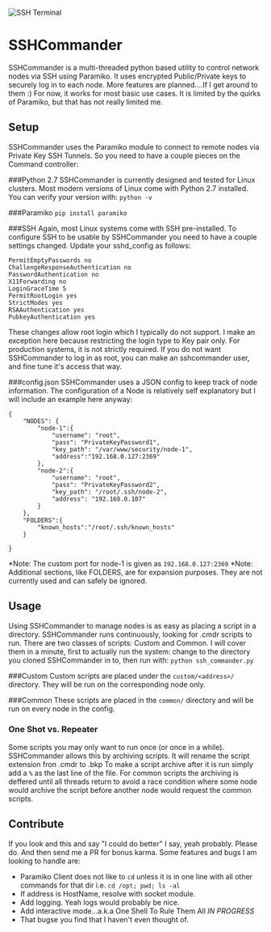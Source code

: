![SSH Terminal](http://www.pc-freak.net/images/ssh-how-to-login-with-password-provided-from-command-line-use-sshpass-to-run-same-command-to-forest-of-linux-servers.png "SSHCommander 1")

# SSHCommander
SSHCommander is a multi-threaded python based utility to control network nodes via SSH using Paramiko. It uses encrypted Public/Private keys to securely log in to each node. More features are planned....If I get around to them :) For now, it works for most basic use cases. It is limited by the quirks of Paramiko, but that has not really limited me. 

## Setup
SSHCommander uses the Paramiko module to connect to remote nodes via Private Key SSH Tunnels. So you need to have a couple pieces on the Command controller:

###Python 2.7
SSHCommander is currently designed and tested for Linux clusters. Most modern versions of Linux come with Python 2.7 installed. You can verify your version with:
   `python -v`
   
###Paramiko
   `pip install paramiko`
   
###SSH
Again, most Linux systems come with SSH pre-installed. To configure SSH to be usable by SSHCommander you need to have a couple settings changed. Update your sshd_config as follows:
```
PermitEmptyPasswords no
ChallengeResponseAuthentication no
PasswordAuthentication no
X11Forwarding no
LoginGraceTime 5
PermitRootLogin yes
StrictModes yes
RSAAuthentication yes
PubkeyAuthentication yes
```
These changes allow root login which I typically do not support. I make an exception here because restricting the login type to Key pair only. For production systems, it is not strictly required. If you do not want SSHCommander to log in as root, you can make an sshcommander user, and fine tune it's access that way.

###config.json
SSHCommander uses a JSON config to keep track of node information. The configuration of a Node is relatively self explanatory but I will include an example here anyway:
```
{
    "NODES": {
        "node-1":{
            "username": "root",
            "pass": "PrivateKeyPassword1",
            "key_path": "/var/www/security/node-1",
            "address":"192.168.0.127:2369"
        },
        "node-2":{
            "username": "root",
            "pass": "PrivateKeyPassword2",
            "key_path": "/root/.ssh/node-2",
            "address": "192.168.0.107"
        }
    },
    "FOLDERS":{
        "known_hosts":"/root/.ssh/known_hosts"
    }
    
}
```
*Note: The custom port for node-1 is given as `192.168.0.127:2369`
*Note: Additional sections, like FOLDERS, are for expansion purposes. They are not currently used and can safely be ignored.

## Usage
Using SSHCommander to manage nodes is as easy as placing a script in a directory. SSHCommander runs continuously, looking for .cmdr scripts to run. There are two classes of scripts: Custom and Common. I will cover them in a minute, first to actually run the system: change to the directory you cloned SSHCommander in to, then run with:
`python ssh_commander.py`

###Custom
Custom scripts are placed under the `custom/<address>/` directory. They will be run on the corresponding node only.

###Common
These scripts are placed in the `common/` directory and will be run on every node in the config.

### One Shot vs. Repeater
Some scripts you may only want to run once (or once in a while). SSHCommander allows this by archiving scripts. It will rename the script extension fron .cmdr to .bkp 
To make a script archive after it is run simply add a `%` as the last line of the file. For common scripts the archiving is deffered until all threads return to avoid a race condition where some node would archive the script before another node would request the common scripts.

## Contribute
If you look and this and say "I could do better" I say, yeah probably. Please do. And then send me a PR for bonus karma. Some features and bugs I am looking to handle are:
+ Paramiko Client does not like to `cd` unless it is in one line with all other commands for that dir 
i.e. `cd /opt; pwd; ls -al`
+ If address is HostName, resolve with socket module.
+ Add logging. Yeah logs would probably be nice.
+ Add interactive mode...a.k.a One Shell To Rule Them All *IN PROGRESS*
+ That bugse you find that I haven't even thought of.
